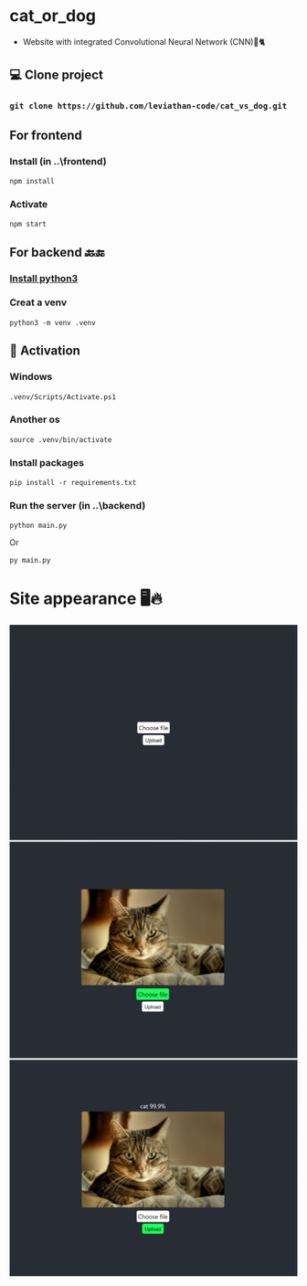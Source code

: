 # cat_or_dog

- Website with integrated Convolutional Neural Network (CNN)&#129454;&#128008;
## &#128187; Clone project
### `git clone https://github.com/leviathan-code/cat_vs_dog.git`

## For frontend
### Install (in ..\frontend)
    npm install
### Activate
    npm start
    
## For backend &#128281;&#128282;
### [Install python3](https://www.python.org/downloads/)

### Creat a venv

    python3 -m venv .venv
## &#128267; Activation

### Windows
    .venv/Scripts/Activate.ps1
### Another os
    source .venv/bin/activate
### Install packages
    pip install -r requirements.txt
 ### Run the server (in ..\backend)
    python main.py
 Or
 
    py main.py

# Site appearance &#128421;&#128293;
<img src="images/1.png">
<img src="images/2.png">
<img src="images/3.png">
